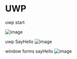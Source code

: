 # UWP
uwp start

![image](https://user-images.githubusercontent.com/59910227/75601145-bb118480-5afb-11ea-9209-58feea551009.png)

uwp SayHello
![image](https://user-images.githubusercontent.com/59910227/75601909-53f7ce00-5b03-11ea-8ca7-aadfbd6f03d3.png)

window forms sayHello
![image](https://user-images.githubusercontent.com/59910227/75602464-bacbb600-5b08-11ea-8b4a-624d5b8ded54.png)
